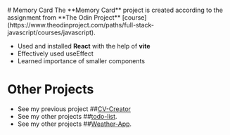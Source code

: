 <br>
# Memory Card
The **Memory Card** project is created according to the assignment from **The Odin Project** [course](https://www.theodinproject.com/paths/full-stack-javascript/courses/javascript).

- Used and installed **React** with the help of **vite**
- Effectively used useEffect
- Learned importance of smaller components

# Other Projects

- See my previous project ##[CV-Creator](https://github.com/samir-ahajin/cv-creator)<br>
- See my other projects ##[todo-list](https://github.com/samir-ahajin/todo-list).<br>
- See my other projects ##[Weather-App](https://github.com/samir-ahajin/weather-app).
